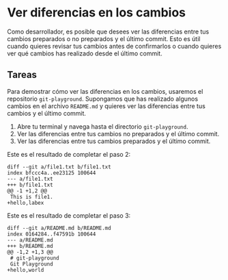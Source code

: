 # Ver diferencias en los cambios

Como desarrollador, es posible que desees ver las diferencias entre tus cambios preparados o no preparados y el último commit. Esto es útil cuando quieres revisar tus cambios antes de confirmarlos o cuando quieres ver qué cambios has realizado desde el último commit.

## Tareas

Para demostrar cómo ver las diferencias en los cambios, usaremos el repositorio `git-playground`. Supongamos que has realizado algunos cambios en el archivo `README.md` y quieres ver las diferencias entre tus cambios y el último commit.

1. Abre tu terminal y navega hasta el directorio `git-playground`.
2. Ver las diferencias entre tus cambios no preparados y el último commit.
3. Ver las diferencias entre tus cambios preparados y el último commit.

Este es el resultado de completar el paso 2:

```
diff --git a/file1.txt b/file1.txt
index bfccc4a..ee23125 100644
--- a/file1.txt
+++ b/file1.txt
@@ -1 +1,2 @@
 This is file1.
+hello,labex
```

Este es el resultado de completar el paso 3:

```
diff --git a/README.md b/README.md
index 0164284..f47591b 100644
--- a/README.md
+++ b/README.md
@@ -1,2 +1,3 @@
 # git-playground
 Git Playground
+hello,world
```

